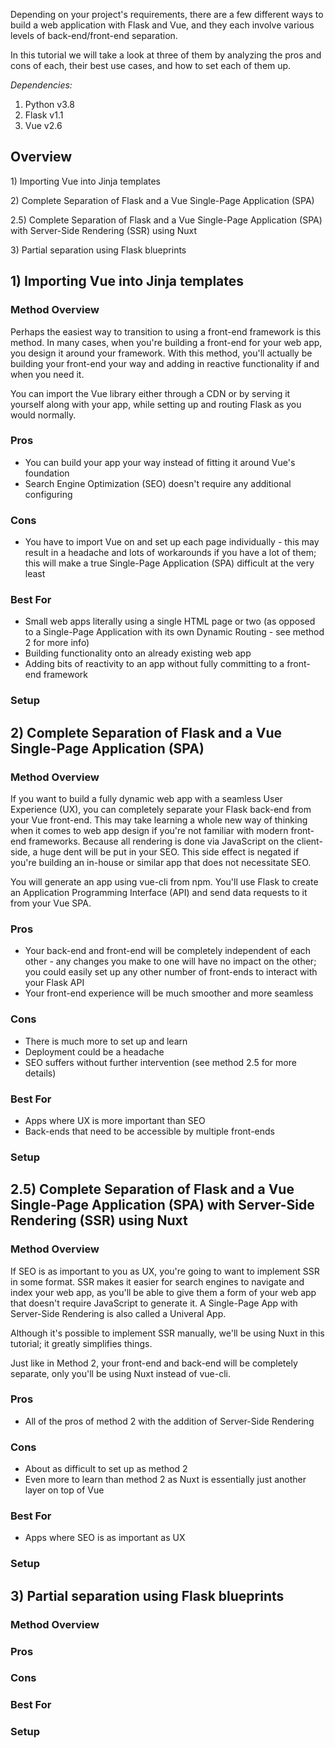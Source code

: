 Depending on your project's requirements, there are a few different ways to build a web application with Flask and Vue, and they each involve various levels of back-end/front-end separation.

In this tutorial we will take a look at three of them by analyzing the pros and cons of each, their best use cases, and how to set each of them up.

<i>Dependencies:</i>
1. Python v3.8
2. Flask v1.1
3. Vue v2.6

## Overview
1\) Importing Vue into Jinja templates

2\) Complete Separation of Flask and a Vue Single-Page Application (SPA)

2\.5) Complete Separation of Flask and a Vue Single-Page Application (SPA) with Server-Side Rendering (SSR) using Nuxt

3\) Partial separation using Flask blueprints

## 1) Importing Vue into Jinja templates

### Method Overview
Perhaps the easiest way to transition to using a front-end framework is this method. 
In many cases, when you're building a front-end for your web app, you design it around your framework. 
With this method, you'll actually be building your front-end your way and adding in reactive functionality
if and when you need it.

You can import the Vue library either through a CDN or by serving it yourself along with your app, while setting up and routing Flask as you would normally.

### Pros
* You can build your app your way instead of fitting it around Vue's foundation
* Search Engine Optimization (SEO) doesn't require any additional configuring

### Cons
* You have to import Vue on and set up each page individually - this may result in a headache and lots of workarounds if you have a lot of them; this will make a true Single-Page Application (SPA) difficult at the very least

### Best For
* Small web apps literally using a single HTML page or two (as opposed to a Single-Page Application with its own Dynamic Routing - see method 2 for more info)
* Building functionality onto an already existing web app
* Adding bits of reactivity to an app without fully committing to a front-end framework

### Setup

## 2) Complete Separation of Flask and a Vue Single-Page Application (SPA)

### Method Overview
If you want to build a fully dynamic web app with a seamless User Experience (UX), you can completely separate 
your Flask back-end from your Vue front-end. This may take learning a whole new way of thinking when it comes
to web app design if you're not familiar with modern front-end frameworks. Because all rendering is done 
via JavaScript on the client-side, a huge dent will be put in your SEO. This side effect is negated 
if you're building an in-house or similar app that does not necessitate SEO.

You will generate an app using vue-cli from npm. You'll use Flask to create an Application Programming Interface (API) and send data requests to it from your Vue SPA.

### Pros
* Your back-end and front-end will be completely independent of each other - any changes you make to one will have no impact on the other; you could easily set up any other number of front-ends to interact with your Flask API
* Your front-end experience will be much smoother and more seamless

### Cons
* There is much more to set up and learn
* Deployment could be a headache
* SEO suffers without further intervention (see method 2.5 for more details)

### Best For
* Apps where UX is more important than SEO
* Back-ends that need to be accessible by multiple front-ends

### Setup

## 2.5) Complete Separation of Flask and a Vue Single-Page Application (SPA) with Server-Side Rendering (SSR) using Nuxt

### Method Overview
If SEO is as important to you as UX, you're going to want to implement SSR in some format. 
SSR makes it easier for search engines to navigate and index your web app, as you'll be able to give them
a form of your web app that doesn't require JavaScript to generate it. A Single-Page App with Server-Side Rendering is also called a Univeral App.

Although it's possible to implement SSR manually, we'll be using Nuxt in this tutorial; it greatly simplifies things. 

Just like in Method 2, your front-end and back-end will be completely separate, only you'll be using Nuxt instead of vue-cli.

### Pros
* All of the pros of method 2 with the addition of Server-Side Rendering

### Cons
* About as difficult to set up as method 2
* Even more to learn than method 2 as Nuxt is essentially just another layer on top of Vue

### Best For
* Apps where SEO is as important as UX

### Setup

## 3) Partial separation using Flask blueprints

### Method Overview

### Pros

### Cons

### Best For

### Setup













